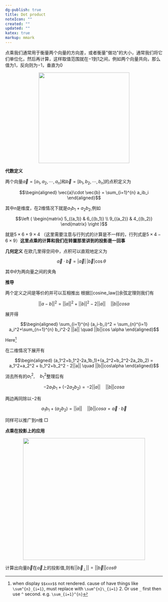 ```yaml
---
dg-publish: true
title: Dot product
noteIcon: ""
created: ""
updated: ""
katex: true
markup: mmark
---
```


点乘我们通常用于衡量两个向量的方向差，或者衡量"做功"的大小，通常我们将它们单位化，然后再计算，这样取值范围就在$-1$到$1$之间，例如两个向量共向，那么值为$1$，反向则为$-1$，垂直为$0$
<div align=center><img src="https://cdn.jsdelivr.net/gh/aaronmack/image-hosting@master/mathematics/点乘.78lv308m6p80.webp" width="290"></div>

**代数定义**

两个向量${\displaystyle {\vec {a}}=[a_{1},a_{2},\cdots ,a_{n}]}$和${\displaystyle {\vec {b}}=[b_{1},b_{2},\cdots ,b_{n}]}$的点积定义为

$$\begin{aligned} \vec{a}\cdot \vec{b} = \sum_{i=1}^{n} a_ib_i \end{aligned}$$

其中$n$是维度，在2维情况下就是$a_1b_1+a_2b_2$,例如

$$\left ( \begin{matrix} 5_{(a_1)} & 6_{(b_1)} \\ 9_{(a_2)} & 4_{(b_2)} \end{matrix} \right )$$

就是$5\times 6+9\times 4$ （这里需要注意与行列式的计算是不一样的，行列式是$5\times 4-6\times 9$）**这里点乘的计算和我们在转置那里讲到的投影是一回事**

**几何定义**
在欧几里得空间中，点积可以直观地定义为

$${\displaystyle {\vec {a}}\cdot {\vec {b}}=|{\vec {a}}|\,|{\vec {b}}|\cos \theta \quad }$$

其中$\theta$为两向量之间的夹角

**推导**

两个定义之间是等价的并可以互相推出
根据[[cosine_law]]余弦定理则我们有

$$|| a-b ||^2 = ||a||^2+||b||^2-2||a|| \quad ||b||cos\alpha$$

展开得

$$\begin{aligned} \sum_{i=1}^{n} (a_i-b_i)^2 = \sum_{n}^{i=1} a_i^2+\sum_{n=1}^{n} b_i^2-2 ||a|| \quad ||b||cos \alpha \end{aligned}$$

Here[^1]

在二维情况下展开有

$$\begin{aligned} (a_1^2+b_1^2-2a_1b_1)+(a_2^2+b_2^2-2a_2b_2) = a_1^2+a_2^2 + b_1^2+b_2^2 - 2||a|| \quad ||b||cos\alpha \end{aligned}$$

消去所有的$a_1^2,\quad b_1^2$整理后有

$$-2a_1b_1 + (-2a_2b_2) =  - 2||a|| \quad ||b||cos\alpha$$

两边再同除以$-2$有

$$a_1b_1 + (a_2b_2) = ||a|| \quad ||b||cos\alpha = \vec{a}\cdot \vec{b}$$ 

同样可以推广到$n$维 □

**点乘在投影上的应用**<div align=center><img src="https://cdn.jsdelivr.net/gh/aaronmack/image-hosting@master/mathematics/DotProductForProjection.20f8sxq8tejk.webp" width="390"></div>

计算出向量$\vec{b}$在$\vec{a}$上的投影值,则有$||\vec{b}_{\perp}|| = ||\vec{b}||cos\theta$ 

[^1]: when display `$$xxx$$` not rendered. cause of have things like `\sum^{n}_{i=1}`, must replace with `\sum^{n}\_{i=1}` 2. Or use `_` first then use `^` second. e.g. `\sum_{i=1}^{n}`